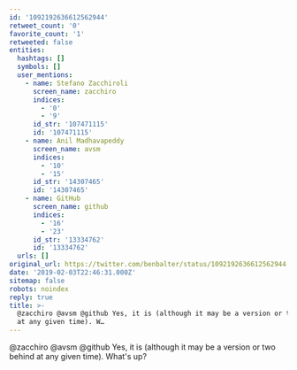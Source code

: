 ```yaml
---
id: '1092192636612562944'
retweet_count: '0'
favorite_count: '1'
retweeted: false
entities:
  hashtags: []
  symbols: []
  user_mentions:
    - name: Stefano Zacchiroli
      screen_name: zacchiro
      indices:
        - '0'
        - '9'
      id_str: '107471115'
      id: '107471115'
    - name: Anil Madhavapeddy
      screen_name: avsm
      indices:
        - '10'
        - '15'
      id_str: '14307465'
      id: '14307465'
    - name: GitHub
      screen_name: github
      indices:
        - '16'
        - '23'
      id_str: '13334762'
      id: '13334762'
  urls: []
original_url: https://twitter.com/benbalter/status/1092192636612562944
date: '2019-02-03T22:46:31.000Z'
sitemap: false
robots: noindex
reply: true
title: >-
  @zacchiro @avsm @github Yes, it is (although it may be a version or two behind
  at any given time). W…
---
```


@zacchiro @avsm @github Yes, it is (although it may be a version or two behind at any given time). What's up?